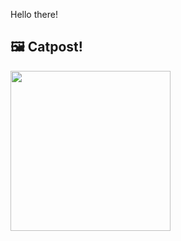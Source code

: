 Hello there!



## 🖼️ Catpost!

<sub>
    <img src="https://cdn2.thecatapi.com/images/7cj.jpg" height="256">
</sub>

